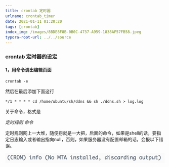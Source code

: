 ```yaml
---
title: crontab 定时器
urlname: crontab_timer
date: 2021-01-11 01:20:20
tags: [crontab]
index_img: /images/8BDE8F8B-0B0C-4737-A959-1838AF57FB58.jpeg
typora-root-url: ../../source
---
```


### crontab 定时器的设定

#### 1，用命令调出编辑页面		

```shell
crontab -e
```

然后在最后添加下面这行

```shell
*/1 * * * * cd /home/ubuntu/sh/ddns && sh ./ddns.sh > log.log
```

关于命令，格式是 

*定时规则 命令*

定时规则网上一大堆，随便捞就是一大把，后面的命令，如果是shell的话，要指定日志输入或者输出指向null，否则，如果服务器没有配置邮箱的话，会报以下错误。

![错误提示](/images/image-20210111013052917.png)

